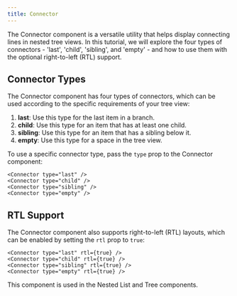 ```yaml
---
title: Connector
---
```


The Connector component is a versatile utility that helps display connecting lines in nested tree views. In this tutorial, we will explore the four types of connectors - 'last', 'child', 'sibling', and 'empty' - and how to use them with the optional right-to-left (RTL) support.

## Connector Types

The Connector component has four types of connectors, which can be used according to the specific requirements of your tree view:

1. **last**: Use this type for the last item in a branch.
2. **child**: Use this type for an item that has at least one child.
3. **sibling**: Use this type for an item that has a sibling below it.
4. **empty**: Use this type for a space in the tree view.

To use a specific connector type, pass the `type` prop to the Connector component:

```svelte
<Connector type="last" />
<Connector type="child" />
<Connector type="sibling" />
<Connector type="empty" />
```

## RTL Support

The Connector component also supports right-to-left (RTL) layouts, which can be enabled by setting the `rtl` prop to `true`:

```svelte
<Connector type="last" rtl={true} />
<Connector type="child" rtl={true} />
<Connector type="sibling" rtl={true} />
<Connector type="empty" rtl={true} />
```

This component is used in the Nested List and Tree components.
